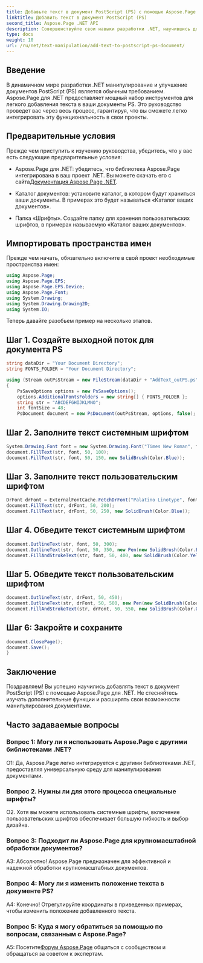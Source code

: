 ```yaml
---
title: Добавьте текст в документ PostScript (PS) с помощью Aspose.Page
linktitle: Добавить текст в документ PostScript (PS)
second_title: Aspose.Page .NET API
description: Совершенствуйте свои навыки разработки .NET, научившись добавлять текст в документы PostScript (PS) с помощью Aspose.Page. Изучите пошаговые примеры и раскройте возможности манипулирования документами.
type: docs
weight: 10
url: /ru/net/text-manipulation/add-text-to-postscript-ps-document/
---
```

## Введение

В динамичном мире разработки .NET манипулирование и улучшение документов PostScript (PS) является обычным требованием. Aspose.Page для .NET предоставляет мощный набор инструментов для легкого добавления текста в ваши документы PS. Это руководство проведет вас через весь процесс, гарантируя, что вы сможете легко интегрировать эту функциональность в свои проекты.

## Предварительные условия

Прежде чем приступить к изучению руководства, убедитесь, что у вас есть следующие предварительные условия:

-  Aspose.Page для .NET: убедитесь, что библиотека Aspose.Page интегрирована в ваш проект .NET. Вы можете скачать его с сайта[Документация Aspose.Page .NET](https://reference.aspose.com/page/net/).

- Каталог документов: установите каталог, в котором будут храниться ваши документы. В примерах это будет называться «Каталог ваших документов».

- Папка «Шрифты». Создайте папку для хранения пользовательских шрифтов, в примерах называемую «Каталог ваших документов».

## Импортировать пространства имен

Прежде чем начать, обязательно включите в свой проект необходимые пространства имен:

```csharp
using Aspose.Page;
using Aspose.Page.EPS;
using Aspose.Page.EPS.Device;
using Aspose.Page.Font;
using System.Drawing;
using System.Drawing.Drawing2D;
using System.IO;
```

Теперь давайте разобьем пример на несколько этапов.

## Шаг 1. Создайте выходной поток для документа PS

```csharp
string dataDir = "Your Document Directory";
string FONTS_FOLDER = "Your Document Directory";

using (Stream outPsStream = new FileStream(dataDir + "AddText_outPS.ps", FileMode.Create))
{
    PsSaveOptions options = new PsSaveOptions();
    options.AdditionalFontsFolders = new string[] { FONTS_FOLDER };
    string str = "ABCDEFGHIJKLMNO";
    int fontSize = 48;
    PsDocument document = new PsDocument(outPsStream, options, false);
```

## Шаг 2. Заполните текст системным шрифтом

```csharp
System.Drawing.Font font = new System.Drawing.Font("Times New Roman", fontSize, FontStyle.Bold);
document.FillText(str, font, 50, 100);
document.FillText(str, font, 50, 150, new SolidBrush(Color.Blue));
```

## Шаг 3. Заполните текст пользовательским шрифтом

```csharp
DrFont drFont = ExternalFontCache.FetchDrFont("Palatino Linotype", fontSize, FontStyle.Regular);
document.FillText(str, drFont, 50, 200);
document.FillText(str, drFont, 50, 250, new SolidBrush(Color.Blue));
```

## Шаг 4. Обведите текст системным шрифтом

```csharp
document.OutlineText(str, font, 50, 300);
document.OutlineText(str, font, 50, 350, new Pen(new SolidBrush(Color.BlueViolet), 2));
document.FillAndStrokeText(str, font, 50, 400, new SolidBrush(Color.Yellow), new Pen(new SolidBrush(Color.BlueViolet), 2));
```

## Шаг 5. Обведите текст пользовательским шрифтом

```csharp
document.OutlineText(str, drFont, 50, 450);
document.OutlineText(str, drFont, 50, 500, new Pen(new SolidBrush(Color.BlueViolet), 2));
document.FillAndStrokeText(str, drFont, 50, 550, new SolidBrush(Color.Orange), new Pen(new SolidBrush(Color.Blue), 2));
```

## Шаг 6: Закройте и сохраните

```csharp
document.ClosePage();
document.Save();
}
```

## Заключение

Поздравляем! Вы успешно научились добавлять текст в документ PostScript (PS) с помощью Aspose.Page для .NET. Не стесняйтесь изучать дополнительные функции и расширять свои возможности манипулирования документами.

## Часто задаваемые вопросы

### Вопрос 1: Могу ли я использовать Aspose.Page с другими библиотеками .NET?

О1: Да, Aspose.Page легко интегрируется с другими библиотеками .NET, предоставляя универсальную среду для манипулирования документами.

### Вопрос 2. Нужны ли для этого процесса специальные шрифты?

О2. Хотя вы можете использовать системные шрифты, включение пользовательских шрифтов обеспечивает большую гибкость и выбор дизайна.

### Вопрос 3: Подходит ли Aspose.Page для крупномасштабной обработки документов?

А3: Абсолютно! Aspose.Page предназначен для эффективной и надежной обработки крупномасштабных документов.

### Вопрос 4: Могу ли я изменить положение текста в документе PS?

А4: Конечно! Отрегулируйте координаты в приведенных примерах, чтобы изменить положение добавленного текста.

### Вопрос 5: Куда я могу обратиться за помощью по вопросам, связанным с Aspose.Page?

 A5: Посетите[Форум Aspose.Page](https://forum.aspose.com/c/page/39) общаться с сообществом и обращаться за советом к экспертам.